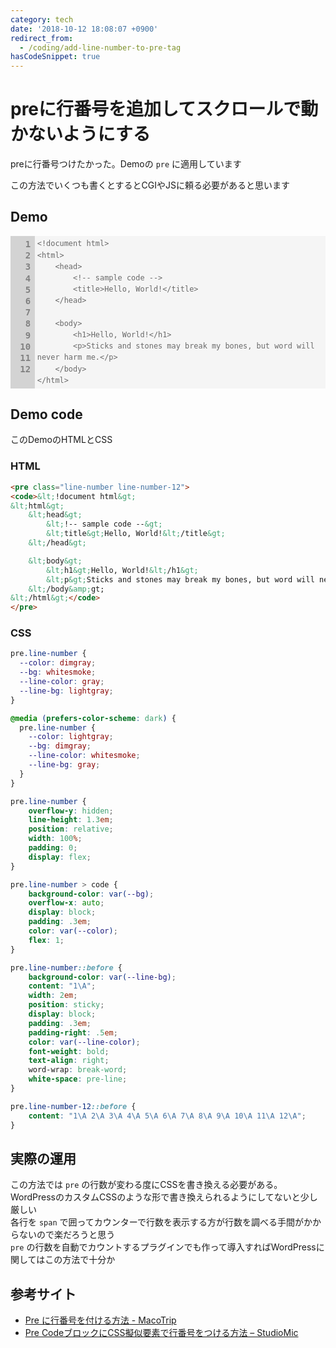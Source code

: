 ```yaml
---
category: tech
date: '2018-10-12 18:08:07 +0900'
redirect_from:
  - /coding/add-line-number-to-pre-tag
hasCodeSnippet: true
---
```


# preに行番号を追加してスクロールで動かないようにする

preに行番号つけたかった。Demoの `pre` に適用しています

<!--more-->

この方法でいくつも書くとするとCGIやJSに頼る必要があると思います


## Demo
<style>
pre.line-number {
  --color: dimgray;
  --bg: whitesmoke;
  --line-color: gray;
  --line-bg: lightgray;
}
@media (prefers-color-scheme: dark) {
  pre.line-number {
    --color: lightgray;
    --bg: dimgray;
    --line-color: whitesmoke;
    --line-bg: gray;
  }
}
pre.line-number {
    overflow-y: hidden;
    line-height: 1.3em;
    position: relative;
    width: 100%;
    padding: 0;
    display: flex;
}
pre.line-number > code {
    overflow-x: auto;
    display: block;
    padding: .3em;
    color: var(--color);
    background-color: var(--bg);
    flex: 1;
}
pre.line-number::before {
    background-color: var(--line-bg);
    content: "1\A";
    width: 2em;
    position: sticky;
    display: block;
    padding: .3em;
    padding-right: .5em;
    color: var(--line-color);
    font-weight: bold;
    text-align: right;
    word-wrap: break-word;
    white-space: pre-line;
}
pre.line-number-12::before {
    content: "1\A 2\A 3\A 4\A 5\A 6\A 7\A 8\A 9\A 10\A 11\A 12\A";
}
</style>
<pre class="line-number line-number-12">
<code>&lt;!document html&gt;
&lt;html&gt;
    &lt;head&gt;
        &lt;!-- sample code --&gt;
        &lt;title&gt;Hello, World!&lt;/title&gt;
    &lt;/head&gt;

    &lt;body&gt;
        &lt;h1&gt;Hello, World!&lt;/h1&gt;
        &lt;p&gt;Sticks and stones may break my bones, but word will never harm me.&lt;/p&gt;
    &lt;/body&gt;
&lt;/html&gt;</code>
</pre>

## Demo code
このDemoのHTMLとCSS

### HTML
```html
<pre class="line-number line-number-12">
<code>&lt;!document html&gt;
&lt;html&gt;
    &lt;head&gt;
        &lt;!-- sample code --&gt;
        &lt;title&gt;Hello, World!&lt;/title&gt;
    &lt;/head&gt;

    &lt;body&gt;
        &lt;h1&gt;Hello, World!&lt;/h1&gt;
        &lt;p&gt;Sticks and stones may break my bones, but word will never harm me.&lt;/p&gt;
    &lt;/body&amp;gt;
&lt;/html&gt;</code>
</pre>
```

### CSS
```css
pre.line-number {
  --color: dimgray;
  --bg: whitesmoke;
  --line-color: gray;
  --line-bg: lightgray;
}

@media (prefers-color-scheme: dark) {
  pre.line-number {
    --color: lightgray;
    --bg: dimgray;
    --line-color: whitesmoke;
    --line-bg: gray;
  }
}

pre.line-number {
    overflow-y: hidden;
    line-height: 1.3em;
    position: relative;
    width: 100%;
    padding: 0;
    display: flex;
}

pre.line-number > code {
    background-color: var(--bg);
    overflow-x: auto;
    display: block;
    padding: .3em;
    color: var(--color);
    flex: 1;
}

pre.line-number::before {
    background-color: var(--line-bg);
    content: "1\A";
    width: 2em;
    position: sticky;
    display: block;
    padding: .3em;
    padding-right: .5em;
    color: var(--line-color);
    font-weight: bold;
    text-align: right;
    word-wrap: break-word;
    white-space: pre-line;
}

pre.line-number-12::before {
    content: "1\A 2\A 3\A 4\A 5\A 6\A 7\A 8\A 9\A 10\A 11\A 12\A";
}
```

## 実際の運用
この方法では `pre` の行数が変わる度にCSSを書き換える必要がある。WordPressのカスタムCSSのような形で書き換えられるようにしてないと少し厳しい  
各行を `span` で囲ってカウンターで行数を表示する方が行数を調べる手間がかからないので楽だろうと思う  
`pre` の行数を自動でカウントするプラグインでも作って導入すればWordPressに関してはこの方法で十分か

## 参考サイト
- [Pre に行番号を付ける方法 - MacoTrip](https://makotoiwasaki.com/2017/12/pre-line-number.html)
- [Pre CodeブロックにCSS擬似要素で行番号をつける方法 – StudioMic](https://www.studiomic.net/pre-line-numbers/)

